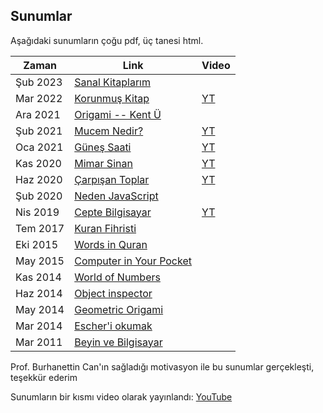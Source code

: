## Sunumlar
Aşağıdaki sunumların çoğu pdf, üç tanesi html.

Zaman | Link | Video
----- | ---- | -----
Şub 2023 | [Sanal Kitaplarım](https://maeyler.github.io/work) |
Mar 2022 | [Korunmuş Kitap](https://okuyun.github.io/Kitap/KK/korunmus) | [YT](https://youtu.be/-yQ-CEKOYzU)
Ara 2021 | [Origami -- Kent Ü](Origami_Kent.pdf) |
Şub 2021 | [Mucem Nedir?](Mucem%20Nedir.pdf) | [YT](https://youtu.be/wv6aCPWrCf4)
Oca 2021 | [Güneş Saati](Günes%20saati.pdf) | [YT](https://youtu.be/7ePlRiLAE1M)
Kas 2020 | [Mimar Sinan](Mimar%20Sinan%20sunum.pdf) | [YT](https://youtu.be/wQoREdDhRJY)
Haz 2020 | [Çarpışan Toplar](https://matemacik.blogspot.com/2020/06/carpsan-toplar.html) | [YT](https://youtu.be/NpQAN-JlEbE)
Şub 2020 | [Neden JavaScript](Neden%20JavaScript.pdf) |
Nis 2019 | [Cepte Bilgisayar](Cepte%20Bilgisayar.pdf) | [YT](https://youtu.be/vworvQK0UC0)
Tem 2017 | [Kuran Fihristi](Kuran%20Fihristi%20outline.pdf) |
Eki 2015 | [Words in Quran](Words%20in%20Quran.pdf) |
May 2015 | [Computer in Your Pocket](Computer%20in%20Your%20Pocket.pdf) |
Kas 2014 | [World of Numbers](World%20of%20Numbers.pdf) |
Haz 2014 | [Object inspector](object%20inspector%20in%20Java.pdf) |
May 2014 | [Geometric Origami](Geometric%20Origami.pdf) |
Mar 2014 | [Escher'i okumak](Escher'i%20okumak.pdf) |
Mar 2011 | [Beyin ve Bilgisayar](Beyin%20ve%20Bilgisayar.pdf) |


Prof. Burhanettin Can'ın sağladığı motivasyon ile bu sunumlar gerçekleşti, teşekkür ederim

Sunumların bir kısmı video olarak yayınlandı:
[YouTube](https://www.youtube.com/playlist?list=PLBDiqooDrruuqhVcyzurhpr2tWOOhtzZ6)
